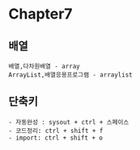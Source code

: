 # Chapter7


## 배열

```
배열,다차원배열 - array
ArrayList,배열응용프로그램 - arraylist
```

## 단축키

```
- 자동완성 : sysout + ctrl + 스페이스
- 코드정리: ctrl + shift + f
- import: ctrl + shift + o
```

